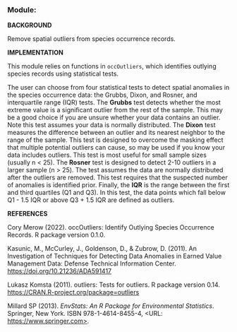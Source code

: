 ### **Module:**

**BACKGROUND**

Remove spatial outliers from species occurrence records.

**IMPLEMENTATION**

This module relies on functions in `occOutliers`, which identifies outlying species records using statistical tests. 

The user can choose from four statistical tests to detect spatial anomalies in the species occurrence data: the Grubbs, Dixon, and Rosner, and interquartile range (IQR) tests. The **Grubbs** test detects whether the most extreme value is a significant outlier from the rest of the sample. This may be a good choice if you are unsure whether your data contains an outlier. Note this test assumes your data is normally distributed. The **Dixon** test measures the difference between an outlier and its nearest neighbor to the range of the sample. This test is designed to overcome the masking effect that multiple potential outliers can cause, so may be used if you know your data includes outliers. This test is most useful for small sample sizes (usually n < 25). The **Rosner** test is designed to detect 2-10 outliers in a larger sample (n > 25). The test assumes the data are normally distributed after the outliers are removed. This test requires that the suspected number of anomalies is identified prior. Finally, the **IQR** is the range between the first and third quartiles (Q1 and Q3). In this test, the data points which fall below Q1 - 1.5 IQR or above Q3 + 1.5 IQR are defined as outliers.


**REFERENCES**

Cory Merow (2022). occOutliers: Identify Outlying Species Occurrence Records. R package
version 0.1.0.

Kasunic, M., McCurley, J., Goldenson, D., & Zubrow, D. (2011). An Investigation of Techniques for Detecting Data Anomalies in Earned Value Management Data: Defense Technical Information Center. https://doi.org/10.21236/ADA591417

Lukasz Komsta (2011). outliers: Tests for outliers. R package version 0.14.
https://CRAN.R-project.org/package=outliers

Millard SP (2013). _EnvStats: An R Package for Environmental Statistics_. Springer, New York.
ISBN 978-1-4614-8455-4, <URL: https://www.springer.com>.
